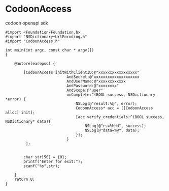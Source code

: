 CodoonAccess
============

codoon openapi sdk


    #import <Foundation/Foundation.h>
    #import "NSDictionary+UrlEncoding.h"
    #import "CodoonAccess.h"
    
    int main(int argc, const char * argv[])
    {
    
        @autoreleasepool {
    
            [CodoonAccess initWithClientID:@"xxxxxxxxxxxxxxxxx"
                               AndSecret:@"xxxxxxxxxxxxxxxxxxxx
                               AndUserName:@"xxxxxxxxxxxx
                               AndPassword:@"xxxxxxxx"
                               AndScope:@"user"
                               onComplete:^(BOOL success, NSDictionary *error) {
                                   NSLog(@"result:%@", error);
                                   CodoonAccess* acc = [[CodoonAccess alloc] init];
                                   [acc verify_credentials:^(BOOL success, NSDictionary* data){
                                       NSLog(@"rs=%hhd", success);
                                       NSLog(@"data=%@", data);
                                   }];
                               }
             ];
            
            
            char str[50] = {0};
            printf("Enter for exit:");
            scanf("%s",str);
    
        }
        return 0;
    }
